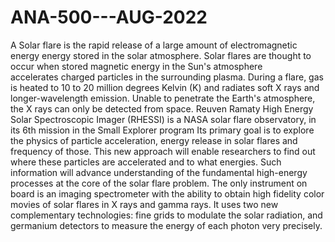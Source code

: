 # ANA-500---AUG-2022
A Solar flare is the rapid release of a large amount of electromagnetic energy energy stored in the solar atmosphere. Solar flares are thought to occur when stored magnetic energy in the Sun's atmosphere accelerates charged particles in the surrounding plasma.
During a flare, gas is heated to 10 to 20 million degrees Kelvin (K) and radiates soft X rays and longer-wavelength emission. Unable to penetrate the Earth's atmosphere, the X rays can only be detected from space.
Reuven Ramaty High Energy Solar Spectroscopic Imager (RHESSI) is a NASA solar flare observatory, in its 6th mission in the Small Explorer program Its primary goal is to explore the physics of particle acceleration, energy release in solar flares and frequency of those.
This new approach will enable researchers to find out where these particles are accelerated and to what energies. Such information will advance understanding of the fundamental high-energy processes at the core of the solar flare problem.
The only instrument on board is an imaging spectrometer with the ability to obtain high fidelity color movies of solar flares in X rays and gamma rays. It uses two new complementary technologies: fine grids to modulate the solar radiation, and germanium detectors to measure the energy of each photon very precisely.
